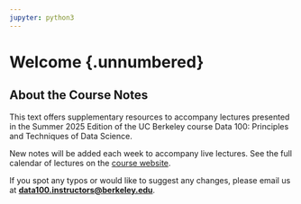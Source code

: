 ```yaml
---
jupyter: python3
---
```


# Welcome {.unnumbered}

## About the Course Notes

This text offers supplementary resources to accompany lectures presented in the Summer 2025 Edition of the UC Berkeley course Data 100: Principles and Techniques of Data Science.

New notes will be added each week to accompany live lectures. See the full calendar of lectures on the [course website](https://ds100.org/su25/).

If you spot any typos or would like to suggest any changes, please email us at **data100.instructors@berkeley.edu**.
